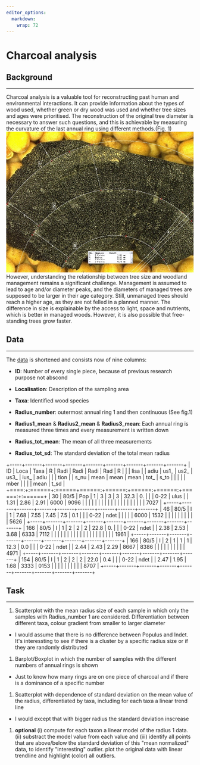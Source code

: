 ```yaml
---
editor_options: 
  markdown: 
    wrap: 72
---
```


# Charcoal analysis

## Background

------------------------------------------------------------------------

Charcoal analysis is a valuable tool for reconstructing past human and
environmental interactions. It can provide information about the types
of wood used, whether green or dry wood was used and whether tree sizes
and ages were prioritised. The reconstruction of the original tree
diameter is necessary to answer such questions, and this is achievable
by measuring the curvature of the last annual ring using different
methods.(Fig. 1) ![Fig. 1](description.jpg) However, understanding the
relationship between tree size and woodland management remains a
significant challenge. Management is assumed to lead to age and/or
diameter peaks, and the diameters of managed trees are supposed to be
larger in their age category. Still, unmanaged trees should reach a
higher age, as they are not felled in a planned manner. The difference
in size is explainable by the access to light, space and nutrients,
which is better in managed woods. However, it is also possible that
free-standing trees grow faster.

## Data

------------------------------------------------------------------------

The [data](Data_Project1.csv) is shortened and consists now of nine
columns:

-   **ID**: Number of every single piece, because of previous research
    purpose not abscond

-   **Localisation**: Description of the sampling area

-   **Taxa**: Identified wood species

-   **Radius_number**: outermost annual ring 1 and then continuous (See
    fig.1)

-   **Radius1_mean** & **Radius2_mean** & **Radius3_mean**: Each annual
    ring is measured three times and every measurement is written down

-   **Radius_tot_mean**: The mean of all three measurements

-   **Radius_tot_sd**: The standard deviation of the total mean radius

+-----+-------+-------+-------+-------+-------+-------+-------+-------+
| ID  | Loca  | Taxa  | R     | Radi  | Radi  | Radi  | Rad   | R     |
|     | lisa  |       | adiu  | us1\_ | us2\_ | us3\_ | ius\_ | adiu  |
|     | tion  |       | s_nu  | mean  | mean  | mean  | tot\_ | s_to  |
|     |       |       | mber  |       |       |       | mean  | t_sd  |
+====:+:======+:======+======:+======:+======:+======:+======:+:======+
| 30  | 80/5  | Pop   | 1     | 3     | 3     | 3     | 32.3  | 0.    |
|     | 0-22  | ulus  |       | 1.31  | 2.86  | 2.91  | 6000  |  9096 |
|     |       |       |       |       |       |       |       |       |
|     |       |       |       |       |       |       |       |  7027 |
+-----+-------+-------+-------+-------+-------+-------+-------+-------+
| 46  | 80/5  | I     | 1     | 7.68  | 7.55  | 7.45  | 7.5   | 0.1   |
|     | 0-22  | ndet  |       |       |       |       | 6000  | 1532  |
|     |       |       |       |       |       |       |       | 5626  |
+-----+-------+-------+-------+-------+-------+-------+-------+-------+
| 166 | 80/5  | I     | 1     | 2     | 2     | 2     | 22.8  | 0.    |
|     | 0-22  | ndet  |       | 2.38  | 2.53  | 3.68  | 6333  |  7112 |
|     |       |       |       |       |       |       |       |       |
|     |       |       |       |       |       |       |       |  1961 |
+-----+-------+-------+-------+-------+-------+-------+-------+-------+
| 166 | 80/5  | I     | 2     | 1     | 1     | 1     | 12.3  | 0.0   |
|     | 0-22  | ndet  |       | 2.44  | 2.43  | 2.29  | 8667  | 8386  |
|     |       |       |       |       |       |       |       | 4971  |
+-----+-------+-------+-------+-------+-------+-------+-------+-------+
| 154 | 80/5  | I     | 1     | 2     | 2     | 2     | 22.0  | 0.4   |
|     | 0-22  | ndet  |       | 2.47  | 1.95  | 1.68  | 3333  | 0153  |
|     |       |       |       |       |       |       |       | 8707  |
+-----+-------+-------+-------+-------+-------+-------+-------+-------+

## Task

------------------------------------------------------------------------

1.  Scatterplot with the mean radius size of each sample in which only
    the samples with Radius_number 1 are considered. Differentiation
    between different taxa, colour gradient from smaller to larger
    diameter

-   I would assume that there is no difference between Populus and
    Indet. It's interessting to see if there is a cluster by a specific
    radius size or if they are randomly distributed

1.  Barplot/Boxplot in which the number of samples with the different
    numbers of annual rings is shown

-   Just to know how many rings are on one piece of charcoal and if
    there is a dominance of a specific number

1.  Scatterplot with dependence of standard deviation on the mean value
    of the radius, differentiated by taxa, including for each taxa a
    linear trend line

-   I would except that with bigger radius the standard deviation
    inscrease

1.  **optional** (i) compute for each taxon a linear model of the radius
    1 data. (ii) substract the model value from each value and (iii)
    identify all points that are above/below the standard deviation of
    this "mean normalized" data, to identify "interesting" outlier. plot
    the original data with linear trendline and highlight (color) all
    outliers.
